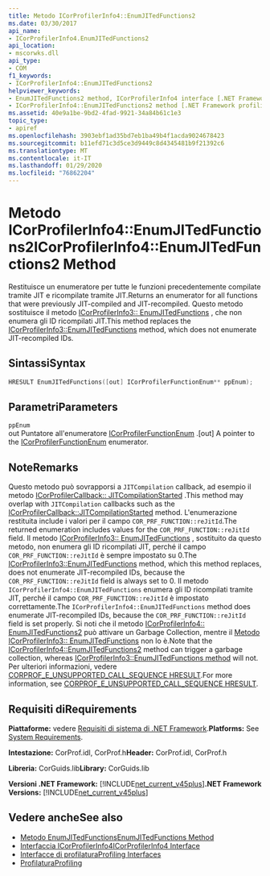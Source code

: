 ```yaml
---
title: Metodo ICorProfilerInfo4::EnumJITedFunctions2
ms.date: 03/30/2017
api_name:
- ICorProfilerInfo4.EnumJITedFunctions2
api_location:
- mscorwks.dll
api_type:
- COM
f1_keywords:
- ICorProfilerInfo4::EnumJITedFunctions2
helpviewer_keywords:
- EnumJITedFunctions2 method, ICorProfilerInfo4 interface [.NET Framework profiling]
- ICorProfilerInfo4::EnumJITedFunctions2 method [.NET Framework profiling]
ms.assetid: 40e9a1be-9bd2-4fad-9921-34a84b61c1e3
topic_type:
- apiref
ms.openlocfilehash: 3903ebf1ad35bd7eb1ba49b4f1acda9024678423
ms.sourcegitcommit: b11efd71c3d5ce3d9449c8d4345481b9f21392c6
ms.translationtype: MT
ms.contentlocale: it-IT
ms.lasthandoff: 01/29/2020
ms.locfileid: "76862204"
---
```

# <a name="icorprofilerinfo4enumjitedfunctions2-method"></a><span data-ttu-id="35152-102">Metodo ICorProfilerInfo4::EnumJITedFunctions2</span><span class="sxs-lookup"><span data-stu-id="35152-102">ICorProfilerInfo4::EnumJITedFunctions2 Method</span></span>
<span data-ttu-id="35152-103">Restituisce un enumeratore per tutte le funzioni precedentemente compilate tramite JIT e ricompilate tramite JIT.</span><span class="sxs-lookup"><span data-stu-id="35152-103">Returns an enumerator for all functions that were previously JIT-compiled and JIT-recompiled.</span></span> <span data-ttu-id="35152-104">Questo metodo sostituisce il metodo [ICorProfilerInfo3:: EnumJITedFunctions](icorprofilerinfo3-enumjitedfunctions-method.md) , che non enumera gli ID ricompilati JIT.</span><span class="sxs-lookup"><span data-stu-id="35152-104">This method replaces the [ICorProfilerInfo3::EnumJITedFunctions](icorprofilerinfo3-enumjitedfunctions-method.md) method, which does not enumerate JIT-recompiled IDs.</span></span>  
  
## <a name="syntax"></a><span data-ttu-id="35152-105">Sintassi</span><span class="sxs-lookup"><span data-stu-id="35152-105">Syntax</span></span>  
  
```cpp  
HRESULT EnumJITedFunctions([out] ICorProfilerFunctionEnum** ppEnum);  
```  
  
## <a name="parameters"></a><span data-ttu-id="35152-106">Parametri</span><span class="sxs-lookup"><span data-stu-id="35152-106">Parameters</span></span>  
 `ppEnum`  
 <span data-ttu-id="35152-107">out Puntatore all'enumeratore [ICorProfilerFunctionEnum](icorprofilerfunctionenum-interface.md) .</span><span class="sxs-lookup"><span data-stu-id="35152-107">[out] A pointer to the [ICorProfilerFunctionEnum](icorprofilerfunctionenum-interface.md) enumerator.</span></span>  
  
## <a name="remarks"></a><span data-ttu-id="35152-108">Note</span><span class="sxs-lookup"><span data-stu-id="35152-108">Remarks</span></span>  
 <span data-ttu-id="35152-109">Questo metodo può sovrapporsi a `JITCompilation` callback, ad esempio il metodo [ICorProfilerCallback:: JITCompilationStarted](icorprofilercallback-jitcompilationstarted-method.md) .</span><span class="sxs-lookup"><span data-stu-id="35152-109">This method may overlap with `JITCompilation` callbacks such as the [ICorProfilerCallback::JITCompilationStarted](icorprofilercallback-jitcompilationstarted-method.md) method.</span></span> <span data-ttu-id="35152-110">L'enumerazione restituita include i valori per il campo `COR_PRF_FUNCTION::reJitId`.</span><span class="sxs-lookup"><span data-stu-id="35152-110">The returned enumeration includes values for the `COR_PRF_FUNCTION::reJitId` field.</span></span> <span data-ttu-id="35152-111">Il metodo [ICorProfilerInfo3:: EnumJITedFunctions](icorprofilerinfo3-enumjitedfunctions-method.md) , sostituito da questo metodo, non enumera gli ID ricompilati JIT, perché il campo `COR_PRF_FUNCTION::reJitId` è sempre impostato su 0.</span><span class="sxs-lookup"><span data-stu-id="35152-111">The [ICorProfilerInfo3::EnumJITedFunctions](icorprofilerinfo3-enumjitedfunctions-method.md) method, which this method replaces, does not enumerate JIT-recompiled IDs, because the `COR_PRF_FUNCTION::reJitId` field is always set to 0.</span></span> <span data-ttu-id="35152-112">Il metodo `ICorProfilerInfo4::EnumJITedFunctions` enumera gli ID ricompilati tramite JIT, perché il campo `COR_PRF_FUNCTION::reJitId` è impostato correttamente.</span><span class="sxs-lookup"><span data-stu-id="35152-112">The `ICorProfilerInfo4::EnumJITedFunctions` method does enumerate JIT-recompiled IDs, because the `COR_PRF_FUNCTION::reJitId` field is set properly.</span></span> <span data-ttu-id="35152-113">Si noti che il metodo [ICorProfilerInfo4:: EnumJITedFunctions2](icorprofilerinfo4-enumjitedfunctions2-method.md) può attivare un Garbage Collection, mentre il [Metodo ICorProfilerInfo3:: EnumJITedFunctions](icorprofilerinfo3-enumjitedfunctions-method.md) non lo è.</span><span class="sxs-lookup"><span data-stu-id="35152-113">Note that the [ICorProfilerInfo4::EnumJITedFunctions2](icorprofilerinfo4-enumjitedfunctions2-method.md) method can trigger a garbage collection, whereas [ICorProfilerInfo3::EnumJITedFunctions method](icorprofilerinfo3-enumjitedfunctions-method.md) will not.</span></span>  <span data-ttu-id="35152-114">Per ulteriori informazioni, vedere [CORPROF_E_UNSUPPORTED_CALL_SEQUENCE HRESULT](corprof-e-unsupported-call-sequence-hresult.md).</span><span class="sxs-lookup"><span data-stu-id="35152-114">For more information, see [CORPROF_E_UNSUPPORTED_CALL_SEQUENCE HRESULT](corprof-e-unsupported-call-sequence-hresult.md).</span></span>  
  
## <a name="requirements"></a><span data-ttu-id="35152-115">Requisiti di</span><span class="sxs-lookup"><span data-stu-id="35152-115">Requirements</span></span>  
 <span data-ttu-id="35152-116">**Piattaforme:** vedere [Requisiti di sistema di .NET Framework](../../../../docs/framework/get-started/system-requirements.md).</span><span class="sxs-lookup"><span data-stu-id="35152-116">**Platforms:** See [System Requirements](../../../../docs/framework/get-started/system-requirements.md).</span></span>  
  
 <span data-ttu-id="35152-117">**Intestazione:** CorProf.idl, CorProf.h</span><span class="sxs-lookup"><span data-stu-id="35152-117">**Header:** CorProf.idl, CorProf.h</span></span>  
  
 <span data-ttu-id="35152-118">**Libreria:** CorGuids.lib</span><span class="sxs-lookup"><span data-stu-id="35152-118">**Library:** CorGuids.lib</span></span>  
  
 <span data-ttu-id="35152-119">**Versioni .NET Framework:** [!INCLUDE[net_current_v45plus](../../../../includes/net-current-v45plus-md.md)]</span><span class="sxs-lookup"><span data-stu-id="35152-119">**.NET Framework Versions:** [!INCLUDE[net_current_v45plus](../../../../includes/net-current-v45plus-md.md)]</span></span>  
  
## <a name="see-also"></a><span data-ttu-id="35152-120">Vedere anche</span><span class="sxs-lookup"><span data-stu-id="35152-120">See also</span></span>

- [<span data-ttu-id="35152-121">Metodo EnumJITedFunctions</span><span class="sxs-lookup"><span data-stu-id="35152-121">EnumJITedFunctions Method</span></span>](icorprofilerinfo3-enumjitedfunctions-method.md)
- [<span data-ttu-id="35152-122">Interfaccia ICorProfilerInfo4</span><span class="sxs-lookup"><span data-stu-id="35152-122">ICorProfilerInfo4 Interface</span></span>](icorprofilerinfo4-interface.md)
- [<span data-ttu-id="35152-123">Interfacce di profilatura</span><span class="sxs-lookup"><span data-stu-id="35152-123">Profiling Interfaces</span></span>](profiling-interfaces.md)
- [<span data-ttu-id="35152-124">Profilatura</span><span class="sxs-lookup"><span data-stu-id="35152-124">Profiling</span></span>](index.md)
